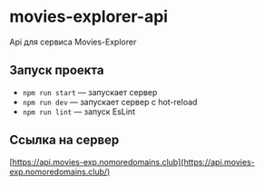 # movies-explorer-api
Api для сервиса Movies-Explorer

## Запуск проекта

- `npm run start` — запускает сервер
- `npm run dev` — запускает сервер с hot-reload
- `npm run lint` — запуск EsLint

## Ссылка на сервер

[https://api.movies-exp.nomoredomains.club](https://api.movies-exp.nomoredomains.club/)
